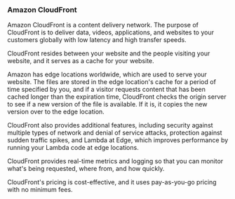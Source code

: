 ### Amazon CloudFront

Amazon CloudFront is a content delivery network. The purpose of CloudFront is to deliver data, videos, applications, and websites to your customers globally with low latency and high transfer speeds.

CloudFront resides between your website and the people visiting your website, and it serves as a cache for your website. 

Amazon has edge locations worldwide, which are used to serve your website. The files are stored in the edge location's cache for a period of time specified by you, and if a visitor requests content that has been cached longer than the expiration time, CloudFront checks the origin server to see if a new version of the file is available. If it is, it copies the new version over to the edge location. 

CloudFront also provides additional features, including security against multiple types of network and denial of service attacks, protection against sudden traffic spikes, and Lambda at Edge, which improves performance by running your Lambda code at edge locations.

CloudFront provides real-time metrics and logging so that you can monitor what's being requested, where from, and how quickly. 

CloudFront's pricing is cost-effective, and it uses pay-as-you-go pricing with no minimum fees.